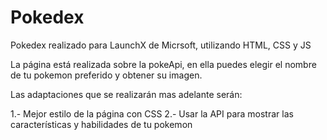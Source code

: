 # Pokedex

Pokedex realizado para LaunchX de Micrsoft, utilizando HTML, CSS y JS

La página está realizada sobre la pokeApi, en ella puedes elegir el nombre de tu pokemon preferido y obtener su imagen.

Las adaptaciones que se realizarán mas adelante serán:

1.- Mejor estilo de la página con CSS
2.- Usar la API para mostrar las características y habilidades de tu pokemon

